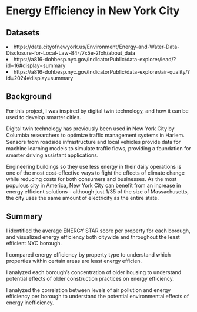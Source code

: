 <h1>Energy Efficiency in New York City</h1>

<h2>Datasets</h2>
  <li>https://data.cityofnewyork.us/Environment/Energy-and-Water-Data-Disclosure-for-Local-Law-84-/7x5e-2fxh/about_data</li>
  <li>https://a816-dohbesp.nyc.gov/IndicatorPublic/data-explorer/lead/?id=16#display=summary</li>
  <li>https://a816-dohbesp.nyc.gov/IndicatorPublic/data-explorer/air-quality/?id=2024#display=summary</li>

<h2>Background</h2>

For this project, I was inspired by digital twin technology, and how it can be used to develop smarter cities.

Digital twin technology has previously been used in New York City by Columbia researchers to optimize traﬀic management systems in Harlem. 
Sensors from roadside infrastructure and local vehicles provide data for machine learning models to simulate traﬀic flows, providing a foundation for smarter driving assistant applications.

Engineering buildings so they use less energy in their daily operations is one of the most cost-effective ways to fight the effects of climate change while reducing costs for both consumers and businesses. 
As the most populous city in America, New York City can benefit from an increase in energy efficient solutions - although just 1/35 of the size of Massachusetts, the city uses the same amount of electricity as the entire state.


<h2>Summary</h2>

I identified the average ENERGY STAR score per property for each borough, and visualized energy efficiency both citywide and throughout the least efficient NYC borough.

I compared energy efficiency by property type to understand which properties within certain areas are least energy efficien.

I analyzed each borough’s concentration of older housing to understand potential effects of older construction practices on energy efficiency.

I analyzed the correlation between levels of air pollution and energy efficiency per borough to understand the potential environmental effects of energy inefficiency.
